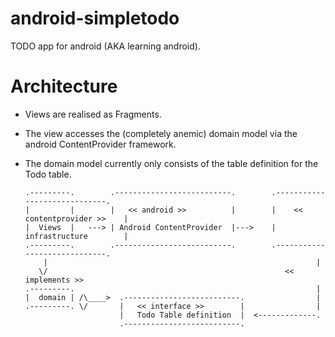 android-simpletodo
==================

TODO app for android (AKA learning android).


Architecture
==============

* Views are realised as Fragments.
* The view accesses the (completely anemic) domain model via the android ContentProvider framework.
* The domain model currently only consists of the table definition for the Todo table.


      .---------.        .--------------------------.        .-----------------------------.
      |         |        |   << android >>          |        |    << contentprovider >>    |
      |  Views  |   ---> | Android ContentProvider  |--->    |       infrastructure        |
      .---------.        .--------------------------.        .-----------------------------.
          |                                                            |
         \/                                                     << implements >>
      .---------.                                                      |
      |  domain | /\____>  .--------------------------.                |
      .---------. \/       |   << interface >>        |                |
                           |   Todo Table definition  |  <-------------.
                           .--------------------------.
                           
                           
                           
                           
                           
